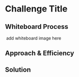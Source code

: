 # Challenge Title
<!-- Description of the challenge -->

## Whiteboard Process
![]() add whiteboard image here

## Approach & Efficiency
<!-- What approach did you take? Why? What is the Big O space/time for this approach? -->

## Solution
<!-- Show how to run your code, and examples of it in action -->
